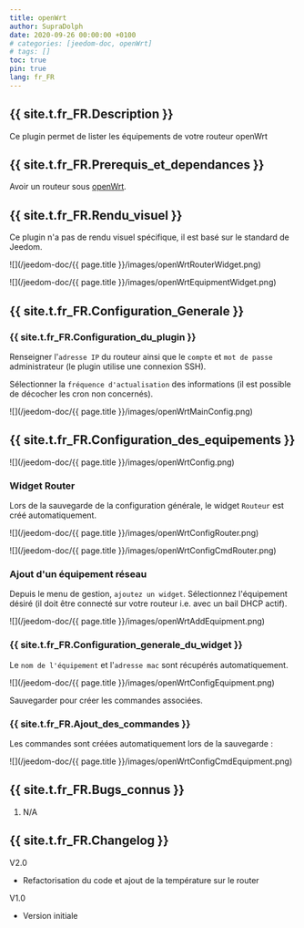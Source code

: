 ```yaml
---
title: openWrt
author: SupraDolph
date: 2020-09-26 00:00:00 +0100
# categories: [jeedom-doc, openWrt]
# tags: []
toc: true
pin: true
lang: fr_FR
---
```


## {{ site.t.fr_FR.Description }}

Ce plugin permet de lister les équipements de votre routeur openWrt

## {{ site.t.fr_FR.Prerequis_et_dependances }}

Avoir un routeur sous [openWrt](https://openwrt.org/).

## {{ site.t.fr_FR.Rendu_visuel }}

Ce plugin n'a pas de rendu visuel spécifique, il est basé sur le standard de Jeedom.

![](/jeedom-doc/{{ page.title }}/images/openWrtRouterWidget.png)

![](/jeedom-doc/{{ page.title }}/images/openWrtEquipmentWidget.png)

## {{ site.t.fr_FR.Configuration_Generale }}

### {{ site.t.fr_FR.Configuration_du_plugin }}

Renseigner l'`adresse IP` du routeur ainsi que le `compte` et `mot de passe` administrateur (le plugin utilise une connexion SSH).

Sélectionner la `fréquence d'actualisation` des informations (il est possible de décocher les cron non concernés).

![](/jeedom-doc/{{ page.title }}/images/openWrtMainConfig.png)

## {{ site.t.fr_FR.Configuration_des_equipements }}

![](/jeedom-doc/{{ page.title }}/images/openWrtConfig.png)

### Widget Router

Lors de la sauvegarde de la configuration générale, le widget `Routeur` est créé automatiquement.

![](/jeedom-doc/{{ page.title }}/images/openWrtConfigRouter.png)

![](/jeedom-doc/{{ page.title }}/images/openWrtConfigCmdRouter.png)

### Ajout d'un équipement réseau

Depuis le menu de gestion, `ajoutez un widget`. Sélectionnez l'équipement désiré (il doit être connecté sur votre routeur i.e. avec un bail DHCP actif).

![](/jeedom-doc/{{ page.title }}/images/openWrtAddEquipment.png)

### {{ site.t.fr_FR.Configuration_generale_du_widget }}

Le `nom de l'équipement` et l'`adresse mac` sont récupérés automatiquement.

![](/jeedom-doc/{{ page.title }}/images/openWrtConfigEquipment.png)

Sauvegarder pour créer les commandes associées.

### {{ site.t.fr_FR.Ajout_des_commandes }}

Les commandes sont créées automatiquement lors de la sauvegarde :

![](/jeedom-doc/{{ page.title }}/images/openWrtConfigCmdEquipment.png)

## {{ site.t.fr_FR.Bugs_connus }}

1.  N/A

## {{ site.t.fr_FR.Changelog }}

V2.0

*   Refactorisation du code et ajout de la température sur le router

V1.0

*   Version initiale
